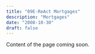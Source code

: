 ```yaml
---
title: "09E-ReAct Mortgages"
description: "Mortgages"
date: "2008-10-30"
draft: false
---
```


Content of the page coming soon.
